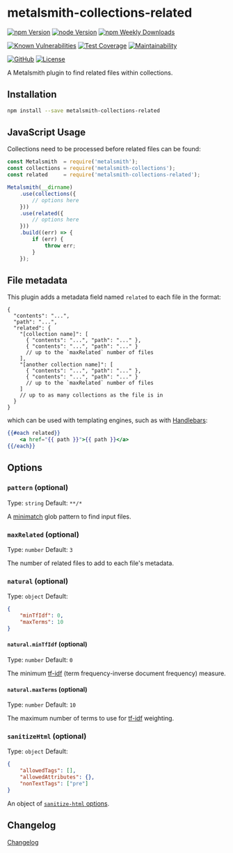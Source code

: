 # metalsmith-collections-related

[![npm Version](https://badgen.net/npm/v/metalsmith-collections-related?icon=npm)](https://www.npmjs.com/package/metalsmith-collections-related)
[![node Version](https://badgen.net/npm/node/metalsmith-collections-related)](https://github.com/emmercm/metalsmith-collections-related/blob/master/package.json)
[![npm Weekly Downloads](https://badgen.net/npm/dw/metalsmith-collections-related)](https://www.npmjs.com/package/metalsmith-collections-related)

[![Known Vulnerabilities](https://snyk.io/test/npm/metalsmith-collections-related/badge.svg)](https://snyk.io/test/npm/metalsmith-collections-related)
[![Test Coverage](https://badgen.net/codecov/c/github/emmercm/metalsmith-collections-related/master?icon=codecov)](https://codecov.io/gh/emmercm/metalsmith-collections-related)
[![Maintainability](https://badgen.net/codeclimate/maintainability/emmercm/metalsmith-collections-related?icon=codeclimate)](https://codeclimate.com/github/emmercm/metalsmith-collections-related/maintainability)

[![GitHub](https://badgen.net/badge/emmercm/metalsmith-collections-related/purple?icon=github)](https://github.com/emmercm/metalsmith-collections-related)
[![License](https://badgen.net/github/license/emmercm/metalsmith-collections-related?color=grey)](https://github.com/emmercm/metalsmith-collections-related/blob/master/LICENSE)

A Metalsmith plugin to find related files within collections.

## Installation

```bash
npm install --save metalsmith-collections-related
```

## JavaScript Usage

Collections need to be processed before related files can be found:

```javascript
const Metalsmith  = require('metalsmith');
const collections = require('metalsmith-collections');
const related     = require('metalsmith-collections-related');

Metalsmith(__dirname)
    .use(collections({
        // options here
    }))
    .use(related({
        // options here
    }))
    .build((err) => {
        if (err) {
            throw err;
        }
    });
```

## File metadata

This plugin adds a metadata field named `related` to each file in the format:

```json5
{
  "contents": "...",
  "path": "...",
  "related": {
    "[collection name]": [
      { "contents": "...", "path": "..." },
      { "contents": "...", "path": "..." }
      // up to the `maxRelated` number of files
    ],
    "[another collection name]": [
      { "contents": "...", "path": "..." },
      { "contents": "...", "path": "..." }
      // up to the `maxRelated` number of files
    ]
    // up to as many collections as the file is in
  }
}
```

which can be used with templating engines, such as with [Handlebars](https://www.npmjs.com/package/handlebars):

```handlebars
{{#each related}}
    <a href="{{ path }}">{{ path }}</a>
{{/each}}
```

## Options

### `pattern` (optional)

Type: `string` Default: `**/*`

A [minimatch](https://www.npmjs.com/package/minimatch) glob pattern to find input files.

### `maxRelated` (optional)

Type: `number` Default: `3`

The number of related files to add to each file's metadata.

### `natural` (optional)

Type: `object` Default:

```json
{
    "minTfIdf": 0,
    "maxTerms": 10
}
```

#### `natural.minTfIdf` (optional)

Type: `number` Default: `0`

The minimum [tf-idf](https://en.wikipedia.org/wiki/Tf%E2%80%93idf) (term frequency-inverse document frequency) measure.

#### `natural.maxTerms` (optional)

Type: `number` Default: `10`

The maximum number of terms to use for [tf-idf](https://en.wikipedia.org/wiki/Tf%E2%80%93idf) weighting.

### `sanitizeHtml` (optional)

Type: `object` Default:

```json
{
    "allowedTags": [],
    "allowedAttributes": {},
    "nonTextTags": ["pre"]
}
```

An object of [`sanitize-html` options](https://www.npmjs.com/package/sanitize-html).

## Changelog

[Changelog](./CHANGELOG.md)

